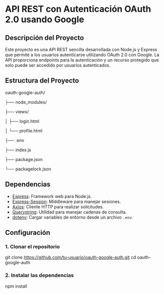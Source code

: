 # API REST con Autenticación OAuth 2.0 usando Google

## Descripción del Proyecto

Este proyecto es una API REST sencilla desarrollada con Node.js y Express que permite a los usuarios autenticarse utilizando OAuth 2.0 con Google. La API proporciona endpoints para la autenticación y un recurso protegido que solo puede ser accedido por usuarios autenticados.

## Estructura del Proyecto

oauth-google-auth/

├── node_modules/

├── views/

│ ├── login.html

│ └── profile.html

├── .env

├── index.js

├── package.json

└── packagelock.json




## Dependencias

- [Express](https://www.npmjs.com/package/express): Framework web para Node.js.
- [Express-Session](https://www.npmjs.com/package/express-session): Middleware para manejar sesiones.
- [Axios](https://www.npmjs.com/package/axios): Cliente HTTP para realizar solicitudes.
- [Querystring](https://www.npmjs.com/package/querystring): Utilidad para manejar cadenas de consulta.
- [dotenv](https://www.npmjs.com/package/dotenv): Cargar variables de entorno desde un archivo `.env`.

## Configuración

### 1. Clonar el repositorio

git clone https://github.com/tu-usuario/oauth-google-auth.git
cd oauth-google-auth

### 2. Instalar las dependencias
npm install

